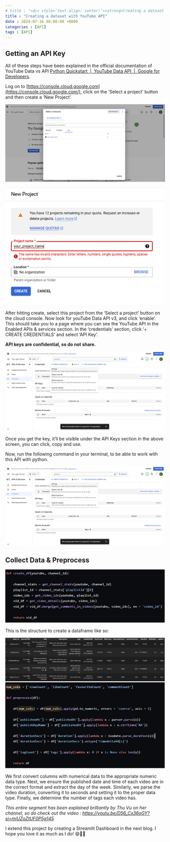 ```yaml
---
# title : "<div style='text-align: center;'><strong>Creating a dataset with YouTube API</strong></div>"
title : "Creating a dataset with YouTube API"
date : 2024-07-16 00:00:00 +0000
categories : [API]
tags : [API]
---
```


## Getting an API Key 
All of these steps have been explained in the official documentation of YouTube Data vs API [Python Quickstart  |  YouTube Data API  |  Google for Developers](https://developers.google.com/youtube/v3/quickstart/python).

Log on to [https://console.cloud.google.com](https://console.cloud.google.com/), click on the ‘Select a project’ button and then create a ‘New Project’.

![Untitled](images/MakeDataset/MakeProj1.png)

<div style="text-align: center;">
  <img src="images\MakeDataset\MakeProj2.png" alt="Example Image">
</div>                                        

After hitting create, select this project from the ‘Select a project’ button on the cloud console. Now look for youTube Data API v3, and click ‘enable’. This should take you to a page where you can see the YouTube API in the Enabled APIs & services section. In the ‘credentials’ section, click ‘+ CREATE CREDENTIALS’ and select ‘API Key’.

**API keys are confidential, so do not share.**

<div style="text-align: center;">
  <img src="images\MakeDataset\CreateKey.png" alt="Example Image">
</div>                                                                      

Once you get the key, it’ll be visible under the API Keys section in the above screen, you can click, copy and use.

Now, run the following command in your terminal, to be able to work with this API with python.

<div style="text-align: center;">
  <img src="images\MakeDataset\CreateKey.png" alt="Example Image">
</div>                                        

## Collect Data & Preprocess

<div style="text-align: center;">
  <img src="images\MakeDataset\CreateDf.png" alt="Example Image">
</div>      

This is the structure to create a dataframe like so:

<div style="text-align: center;">
  <img src="images\MakeDataset\Df.png" alt="Example Image">
</div>  

<div style="text-align: center;">
  <img src="images\MakeDataset\Preprocess.png" alt="Example Image">
</div>  


We first convert columns with numerical data to the appropriate numeric data type. Next, we ensure the published date and time of each video are in the correct format and extract the day of the week. Similarly, we parse the video duration, converting it to seconds and setting it to the proper data type. Finally, we determine the number of tags each video has.

*This entire segment has been explained brilliantly by Thu Vu on her channel, so do check out the video : https://youtu.be/D56_Cx36oGY?si=miUZoZtUF0P5g145.*

I extend this project by creating a Streamlit Dashboard in the next blog. I hope you love it as much as I do! 😄🌟🚀
